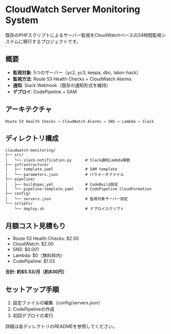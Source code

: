 # CloudWatch Server Monitoring System

既存のPHPスクリプトによるサーバー監視をCloudWatchベースの24時間監視システムに移行するプロジェクトです。

## 概要

- **監視対象**: 5つのサーバー（yc2, yc3, keepa, dbc, labor-hack）
- **監視方法**: Route 53 Health Checks + CloudWatch Alarms
- **通知**: Slack Webhook（既存の通知形式を維持）
- **デプロイ**: CodePipeline + SAM

## アーキテクチャ

```
Route 53 Health Checks → CloudWatch Alarms → SNS → Lambda → Slack
```

## ディレクトリ構成

```
cloudwatch-monitoring/
├── src/
│   └── slack-notification.py      # Slack通知Lambda関数
├── infrastructure/
│   ├── template.yaml              # SAM template
│   └── parameters.json            # パラメータファイル
├── pipeline/
│   ├── buildspec.yml              # CodeBuild設定
│   └── pipeline-template.yaml     # CodePipeline CloudFormation
├── config/
│   └── servers.json               # 監視対象サーバー設定
└── scripts/
    └── deploy.sh                  # デプロイスクリプト
```

## 月額コスト見積もり

- Route 53 Health Checks: $2.50
- CloudWatch: $2.00
- SNS: $0.001
- Lambda: $0（無料枠内）
- CodePipeline: $1.03

**合計: 約$5.53/月（約830円）**

## セットアップ手順

1. 設定ファイルの編集（config/servers.json）
2. CodePipelineの作成
3. 初回デプロイの実行

詳細は各ディレクトリのREADMEを参照してください。
